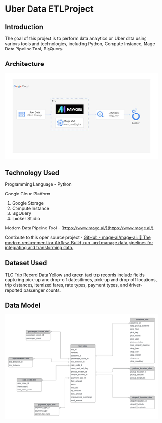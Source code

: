 # Uber Data ETLProject

## Introduction

The goal of this project is to perform data analytics on 
Uber data using various tools and technologies, including  Python, Compute Instance, Mage Data Pipeline Tool, BigQuery.

## 

## Architecture
![My Image](architecture.jpg)


## Technology Used

Programming Language - Python

Google Cloud Platform

1. Google Storage
2. Compute Instance
3. BigQuery
4. Looker Studio

Modern Data Pipeine Tool - [https://www.mage.ai/](https://www.mage.ai/)

Contibute to this open source project - [GitHub - mage-ai/mage-ai: 🧙 The modern replacement for Airflow. Build, run, and manage data pipelines for integrating and transforming data.](https://github.com/mage-ai/mage-ai)



## Dataset Used

TLC Trip Record Data
Yellow and green taxi trip records include fields capturing pick-up and 
drop-off dates/times, pick-up and drop-off locations, trip distances, 
itemized fares, rate types, payment types, and driver-reported passenger
 counts.



## Data Model
![My Image](data_model.jpeg)



